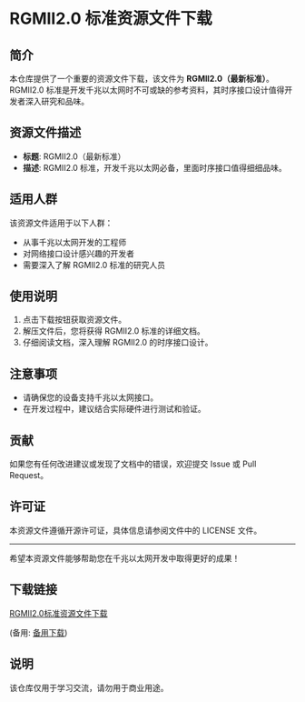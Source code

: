 # RGMII2.0 标准资源文件下载

## 简介

本仓库提供了一个重要的资源文件下载，该文件为 **RGMII2.0（最新标准）**。RGMII2.0 标准是开发千兆以太网时不可或缺的参考资料，其时序接口设计值得开发者深入研究和品味。

## 资源文件描述

- **标题**: RGMII2.0（最新标准）
- **描述**: RGMII2.0 标准，开发千兆以太网必备，里面时序接口值得细细品味。

## 适用人群

该资源文件适用于以下人群：

- 从事千兆以太网开发的工程师
- 对网络接口设计感兴趣的开发者
- 需要深入了解 RGMII2.0 标准的研究人员

## 使用说明

1. 点击下载按钮获取资源文件。
2. 解压文件后，您将获得 RGMII2.0 标准的详细文档。
3. 仔细阅读文档，深入理解 RGMII2.0 的时序接口设计。

## 注意事项

- 请确保您的设备支持千兆以太网接口。
- 在开发过程中，建议结合实际硬件进行测试和验证。

## 贡献

如果您有任何改进建议或发现了文档中的错误，欢迎提交 Issue 或 Pull Request。

## 许可证

本资源文件遵循开源许可证，具体信息请参阅文件中的 LICENSE 文件。

---

希望本资源文件能够帮助您在千兆以太网开发中取得更好的成果！

## 下载链接
[RGMII2.0标准资源文件下载](https://pan.quark.cn/s/d83f7079d2c9) 

(备用: [备用下载](https://pan.baidu.com/s/1elBiSp8Ty1x3rbk_SRZBnA?pwd=1234))

## 说明

该仓库仅用于学习交流，请勿用于商业用途。
